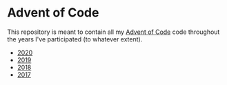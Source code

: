 # Advent of Code

This repository is meant to contain all my [Advent of Code][aoc] code throughout
the years I've participated (to whatever extent).

+ [2020](./2020)
+ [2019](./2019)
+ [2018](./2018)
+ [2017](./2017)
	

[aoc]: https://adventofcode.com
